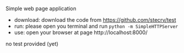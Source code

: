 
Simple web page application

- download: download the code from https://github.com/stecrv/test
- run: please open you terminal and run ```python -m SimpleHTTPServer```
- use: open your browser at page  http://localhost:8000/

no test provided  (yet)